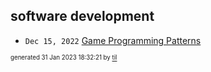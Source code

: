 ## software development


* <code>Dec 15, 2022</code> [Game Programming Patterns](2022-12-15T10-29-50-game-programming-patterns.md)

<sup><sub>generated 31 Jan 2023 18:32:21 by <a href='https://github.com/senorprogrammer/til'>til</a></sub></sup>
